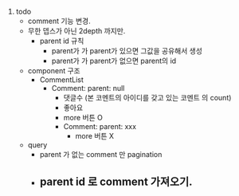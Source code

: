 1. todo
   - comment 기능 변경.
   - 무한 뎁스가 아닌 2depth 까지만.
     - parent id 규칙
       - parent가 가 parent가 있으면 그값을 공유해서 생성
       - parent가 가 parent가 없으면 parent의 id
   - component 구조
     - CommentList
       - Comment: parent: null
         - 댓글수 (본 코멘트의 아이디를 갖고 있는 코멘트 의 count)
         - 좋아요
         - more 버튼 O
         - Comment: parent: xxx
           - more 버튼 X
   - query
     - parent 가 없는 comment 만 pagination
     - parent id 로 comment 가져오기.
       -
